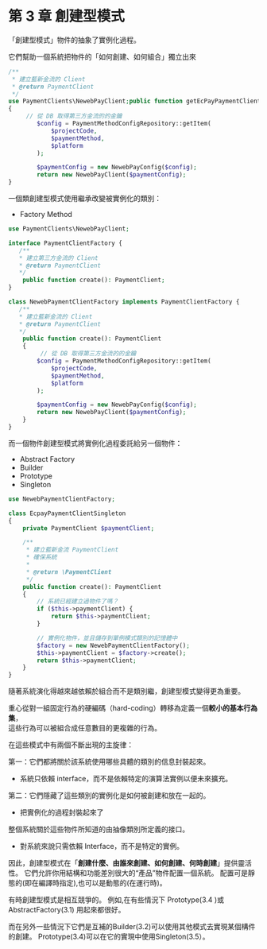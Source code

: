 # 第 3 章 創建型模式

「創建型模式」物件的抽象了實例化過程。

它們幫助一個系統把物件的「如何創建、如何組合」獨立出來

```php
/**
 * 建立藍新金流的 Client
 * @return PaymentClient
 */
use PaymentClients\NewebPayClient;public function getEcPayPaymentClient($roomId): PaymentClient
{
	 // 從 DB 取得第三方金流的的金鑰
        $config = PaymentMethodConfigRepository::getItem(
            $projectCode,
            $paymentMethod,
            $platform
        );

        $paymentConfig = new NewebPayConfig($config);
        return new NewebPayClient($paymentConfig);
}
```

一個類創建型模式使用繼承改變被實例化的類別：
- Factory Method

```php
use PaymentClients\NewebPayClient;

interface PaymentClientFactory {
   /**
   * 建立第三方金流的 Client
   * @return PaymentClient
   */
    public function create(): PaymentClient;
}

class NewebPaymentClientFactory implements PaymentClientFactory {
   /**
   * 建立藍新金流的 Client
   * @return PaymentClient
   */
    public function create(): PaymentClient
    {
    	 // 從 DB 取得第三方金流的的金鑰
        $config = PaymentMethodConfigRepository::getItem(
            $projectCode,
            $paymentMethod,
            $platform
        );

        $paymentConfig = new NewebPayConfig($config);
        return new NewebPayClient($paymentConfig);
    }
}
```

而一個物件創建型模式將實例化過程委託給另一個物件：

- Abstract Factory
- Builder
- Prototype
- Singleton

```php
use NewebPaymentClientFactory;

class EcpayPaymentClientSingleton
{
    private PaymentClient $paymentClient;

    /**
     * 建立藍新金流 PaymentClient
     * 確保系統
     *
     * @return \PaymentClient	
     */
    public function create(): PaymentClient
    {
        // 系統已經建立過物件了嗎？
        if ($this->paymentClient) {
            return $this->paymentClient;
        }

        // 實例化物件，並且儲存到單例模式類別的記憶體中
        $factory = new NewebPaymentClientFactory();
        $this->paymentClient = $factory->create();
        return $this->paymentClient;
    }
}
```

隨著系統演化得越來越依賴於組合而不是類別繼，創建型模式變得更為重要。

重心從對一組固定行為的硬編碼（hard-coding）轉移為定義一個**較小的基本行為集**，  
這些行為可以被組合成任意數目的更複雜的行為。

在這些模式中有兩個不斷出現的主旋律：

第一：它們都將關於該系統使用哪些具體的類別的信息封裝起來。
- 系統只依賴 interface，而不是依賴特定的演算法實例以便未來擴充。

第二：它們隱藏了這些類別的實例化是如何被創建和放在一起的。
- 把實例化的過程封裝起來了

整個系統關於這些物件所知道的由抽像類別所定義的接口。
- 對系統來說只需依賴 Interface，而不是特定的實例。

因此，創建型模式在「**創建什麼、由誰來創建、如何創建、何時創建**」提供靈活性。
它們允許你用結構和功能差別很大的“產品”物件配置一個系統。
配置可是靜態的(即在編譯時指定),也可以是動態的(在運行時)。

有時創建型模式是相互競爭的。
例如,在有些情況下 Prototype(3.4 )或 AbstractFactory(3.1) 用起來都很好。

而在另外一些情況下它們是互補的Builder(3.2)可以使用其他模式去實現某個構件的創建。
Prototype(3.4)可以在它的實現中使用Singleton(3.5）。
